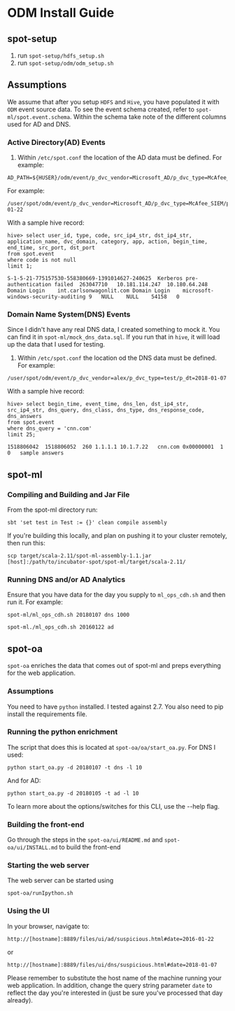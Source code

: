 # ODM Install Guide

## spot-setup

1. run `spot-setup/hdfs_setup.sh`
2. run `spot-setup/odm/odm_setup.sh`

## Assumptions

We assume that after you setup `HDFS` and `Hive`, you have populated it with `ODM` event source data. To see the event schema created, refer to `spot-ml/spot.event.schema`. Within the schema take note of the different columns used for AD and DNS.

### Active Directory(AD) Events

1. Within `/etc/spot.conf` the location of the AD data must be defined. For example: 
```
AD_PATH=${HUSER}/odm/event/p_dvc_vendor=Microsoft_AD/p_dvc_type=McAfee_SIEM/p_dt=${YR}-${MH}-${DY}*
```

For example:
```
/user/spot/odm/event/p_dvc_vendor=Microsoft_AD/p_dvc_type=McAfee_SIEM/p_dt=2016-01-22
```

With a sample hive record:
```
hive> select user_id, type, code, src_ip4_str, dst_ip4_str, application_name, dvc_domain, category, app, action, begin_time, end_time, src_port, dst_port 
from spot.event 
where code is not null 
limit 1;

S-1-5-21-775157530-558380669-1391014627-240625	Kerberos pre-authentication failed	263047710	10.181.114.247	10.180.64.248	Domain Login	int.carlsonwagonlit.com	Domain Login	microsoft-windows-security-auditing	9	NULL	NULL	54158	0
```

### Domain Name System(DNS) Events

Since I didn't have any real DNS data, I created something to mock it. You can find it in `spot-ml/mock_dns_data.sql`. If you run that in `hive`, it will load up the data that I used for testing.

1. Within `/etc/spot.conf` the location od the DNS data must be defined. For example:
```
/user/spot/odm/event/p_dvc_vendor=alex/p_dvc_type=test/p_dt=2018-01-07
```

With a sample hive record:
```
hive> select begin_time, event_time, dns_len, dst_ip4_str, src_ip4_str, dns_query, dns_class, dns_type, dns_response_code, dns_answers 
from spot.event 
where dns_query = 'cnn.com' 
limit 25;

1518806042	1518806052	260	1.1.1.1	10.1.7.22	cnn.com	0x00000001	1	0	sample answers
``` 


## spot-ml

### Compiling and Building and Jar File
From the spot-ml directory run:

```
sbt 'set test in Test := {}' clean compile assembly
```

If you're building this locally, and plan on pushing it to your cluster remotely, then run this:
```
scp target/scala-2.11/spot-ml-assembly-1.1.jar [host]:/path/to/incubator-spot/spot-ml/target/scala-2.11/
```

### Running DNS and/or AD Analytics

Ensure that you have data for the day you supply to `ml_ops_cdh.sh` and then run it. For example:
```
spot-ml/ml_ops_cdh.sh 20180107 dns 1000
```
```
spot-ml./ml_ops_cdh.sh 20160122 ad
```

## spot-oa

`spot-oa` enriches the data that comes out of spot-ml and preps everything for the web application. 

### Assumptions

You need to have `python` installed. I tested against 2.7. You also need to pip install the requirements file.

###  Running the python enrichment
The script that does this is located at `spot-oa/oa/start_oa.py`. For DNS I used:
```
python start_oa.py -d 20180107 -t dns -l 10
```
And for AD:
```
python start_oa.py -d 20180105 -t ad -l 10
```
To learn more about the options/switches for this CLI, use the --help flag.

### Building the front-end
Go through the steps in the `spot-oa/ui/README.md` and `spot-oa/ui/INSTALL.md` to build the front-end

### Starting the web server
The web server can be started using 
```
spot-oa/runIpython.sh
```

### Using the UI
In your browser, navigate to:
```
http://[hostname]:8889/files/ui/ad/suspicious.html#date=2016-01-22
```
or
```
http://[hostname]:8889/files/ui/dns/suspicious.html#date=2018-01-07
```

Please remember to substitute the host name of the machine running your web application. In addition, change the query string parameter `date` to reflect the day you're interested in (just be sure you've processed that day already). 

